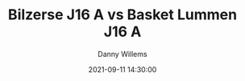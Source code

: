 ---
layout: album
title: Bilzerse J16 A vs Basket Lummen J16 A
description: Beker van Limburg wedstrijd tussen Bilzerse J16 A en Basket Lummen J16 A.
date: 2021-09-11 14:30:00
cover: /albums/2021-09-11-Bilzerse-BC-J16A-Basket-Lummen-J16A/thumbnails/DPE_0586.jpg
author: Danny Willems
archived: true
pagination: 
  enabled: true
  images: true
  imageLayout: image
  itemsPerPage: 256
---